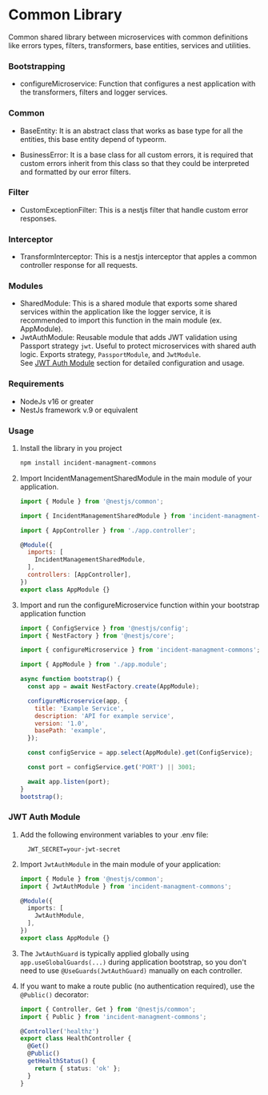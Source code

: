 # Common Library

Common shared library between microservices with common definitions like errors types, filters, transformers, base entities, services and utilities.

### Bootstrapping

* configureMicroservice: Function that configures a nest application with the transformers, filters and logger services.

### Common

* BaseEntity: It is an abstract class that works as base type for all the entities, this base entity depend of typeorm.

* BusinessError: It is a base class for all custom errors, it is required that custom errors inherit from this class so that they could be interpreted and formatted by our error filters.

### Filter

* CustomExceptionFilter: This is a nestjs filter that handle custom error responses.

### Interceptor

* TransformInterceptor: This is a nestjs interceptor that apples a common controller response for all requests.

### Modules

* SharedModule: This is a shared module that exports some shared services within the application like the logger service, it is recommended to import this function in the main module (ex. AppModule).
* JwtAuthModule: Reusable module that adds JWT validation using Passport strategy `jwt`. Useful to protect microservices with shared auth logic. Exports strategy, `PassportModule`, and `JwtModule`.  
  See [JWT Auth Module](#jwt-auth-module) section for detailed configuration and usage.

### Requirements

* NodeJs v16 or greater
* NestJs framework v.9 or equivalent

### Usage

1. Install the library in you project

    ```bash
    npm install incident-managment-commons
    ```

2. Import IncidentManagementSharedModule in the main module of your application.

    ```javascript
    import { Module } from '@nestjs/common';

    import { IncidentManagementSharedModule } from 'incident-managment-commons';

    import { AppController } from './app.controller';

    @Module({
      imports: [
        IncidentManagementSharedModule,
      ],
      controllers: [AppController],
    })
    export class AppModule {}

    ```

3. Import and run the configureMicroservice function within your bootstrap application function

    ```javascript
    import { ConfigService } from '@nestjs/config';
    import { NestFactory } from '@nestjs/core';

    import { configureMicroservice } from 'incident-managment-commons';

    import { AppModule } from './app.module';

    async function bootstrap() {
      const app = await NestFactory.create(AppModule);

      configureMicroservice(app, {
        title: 'Example Service',
        description: 'API for example service',
        version: '1.0',
        basePath: 'example',
      });

      const configService = app.select(AppModule).get(ConfigService);

      const port = configService.get('PORT') || 3001;

      await app.listen(port);
    }
    bootstrap();
    ```

### JWT Auth Module

1. Add the following environment variables to your .env file:

    ```text
      JWT_SECRET=your-jwt-secret
    ```

2. Import `JwtAuthModule` in the main module of your application:

    ```typescript
    import { Module } from '@nestjs/common';
    import { JwtAuthModule } from 'incident-managment-commons';

    @Module({
      imports: [
        JwtAuthModule,
      ],
    })
    export class AppModule {}
    ```
3. The `JwtAuthGuard` is typically applied globally using `app.useGlobalGuards(...)` during application bootstrap, so you don't need to use `@UseGuards(JwtAuthGuard)` manually on each controller.

4. If you want to make a route public (no authentication required), use the `@Public()` decorator:

    ```typescript
    import { Controller, Get } from '@nestjs/common';
    import { Public } from 'incident-managment-commons';

    @Controller('healthz')
    export class HealthController {
      @Get()
      @Public()
      getHealthStatus() {
        return { status: 'ok' };
      }
    }
    ```